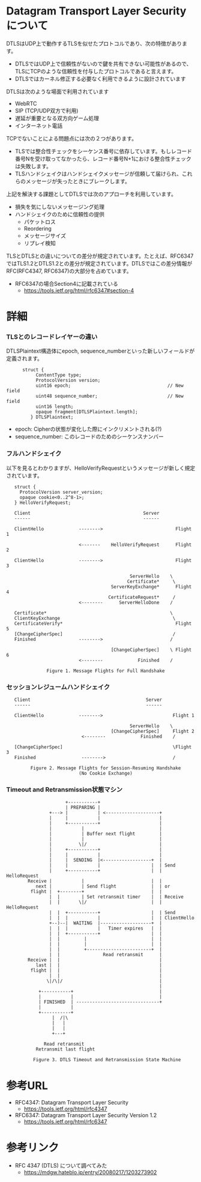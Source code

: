 # Datagram Transport Layer Securityについて

DTLSはUDP上で動作するTLSを似せたプロトコルであり、次の特徴があります。
- DTLSではUDP上で信頼性がないので鍵を共有できない可能性があるので、TLSにTCPのような信頼性を付与したプロトコルであると言えます。
- DTLSではカーネル修正する必要なく利用できるように設計されています

DTLSは次のような場面で利用されています
- WebRTC
- SIP (TCP/UDP双方で利用)
- 遅延が重要となる双方向ゲーム処理
- インターネット電話

TCPでないことによる問題点には次の２つがあります。
- TLSでは整合性チェックをシーケンス番号に依存しています。もしレコード番号Nを受け取ってなかったら、レコード番号N+1における整合性チェックは失敗します。
- TLSハンドシェイクはハンドシェイクメッセージが信頼して届けられ、これらのメッセージが失ったときにブレークします。

上記を解決する課題としてDTLSでは次のアプローチを利用しています。
- 損失を気にしないメッセージング処理
- ハンドシェイクのために信頼性の提供
  - パケットロス
  - Reordering
  - メッセージサイズ
  - リプレイ検知

TLSとDTLSとの違いについての差分が規定されています。たとえば、RFC6347ではTLS1.2とDTLS1.2との差分が規定されています。DTLSではこの差分情報がRFC(RFC4347, RFC6347)の大部分を占めています。
- RFC6347の場合Section4に記載されている
  - https://tools.ietf.org/html/rfc6347#section-4


# 詳細

### TLSとのレコードレイヤーの違い
DTLSPlaintext構造体にepoch, sequence_numberといった新しいフィールドが定義されます。
```
      struct {
           ContentType type;
           ProtocolVersion version;
           uint16 epoch;                                    // New field
           uint48 sequence_number;                          // New field
           uint16 length;
           opaque fragment[DTLSPlaintext.length];
         } DTLSPlaintext;
```
- epoch: Cipherの状態が変化した際にインクリメントされる(?)
- sequence_number: このレコードのためのシーケンスナンバー

### フルハンドシェイク
以下を見るとわかりますが、HelloVerifyRequestというメッセージが新しく規定されています。
```
   struct {
     ProtocolVersion server_version;
     opaque cookie<0..2^8-1>;
   } HelloVerifyRequest;
```

```
   Client                                          Server
   ------                                          ------

   ClientHello             -------->                           Flight 1

                           <-------    HelloVerifyRequest      Flight 2

   ClientHello             -------->                           Flight 3

                                              ServerHello    \
                                             Certificate*     \
                                       ServerKeyExchange*      Flight 4
                                      CertificateRequest*     /
                           <--------      ServerHelloDone    /

   Certificate*                                              \
   ClientKeyExchange                                          \
   CertificateVerify*                                          Flight 5
   [ChangeCipherSpec]                                         /
   Finished                -------->                         /

                                       [ChangeCipherSpec]    \ Flight 6
                           <--------             Finished    /

               Figure 1. Message Flights for Full Handshake
```


### セッションレジュームハンドシェイク
```
   Client                                           Server
   ------                                           ------

   ClientHello             -------->                          Flight 1

                                              ServerHello    \
                                       [ChangeCipherSpec]     Flight 2
                            <--------             Finished    /

   [ChangeCipherSpec]                                         \Flight 3
   Finished                 -------->                         /

         Figure 2. Message Flights for Session-Resuming Handshake
                           (No Cookie Exchange)
```

###  Timeout and Retransmission状態マシン

```
                      +-----------+
                      | PREPARING |
                +---> |           | <--------------------+
                |     |           |                      |
                |     +-----------+                      |
                |           |                            |
                |           | Buffer next flight         |
                |           |                            |
                |          \|/                           |
                |     +-----------+                      |
                |     |           |                      |
                |     |  SENDING  |<------------------+  |
                |     |           |                   |  | Send
                |     +-----------+                   |  | HelloRequest
        Receive |           |                         |  |
           next |           | Send flight             |  | or
         flight |  +--------+                         |  |
                |  |        | Set retransmit timer    |  | Receive
                |  |       \|/                        |  | HelloRequest
                |  |  +-----------+                   |  | Send
                |  |  |           |                   |  | ClientHello
                +--)--|  WAITING  |-------------------+  |
                |  |  |           |   Timer expires   |  |
                |  |  +-----------+                   |  |
                |  |         |                        |  |
                |  |         |                        |  |
                |  |         +------------------------+  |
                |  |                Read retransmit      |
        Receive |  |                                     |
           last |  |                                     |
         flight |  |                                     |
                |  |                                     |
               \|/\|/                                    |
                                                         |
            +-----------+                                |
            |           |                                |
            | FINISHED  | -------------------------------+
            |           |
            +-----------+
                 |  /|\
                 |   |
                 |   |
                 +---+

              Read retransmit
           Retransmit last flight

          Figure 3. DTLS Timeout and Retransmission State Machine
```


# 参考URL
- RFC4347: Datagram Transport Layer Security
  - https://tools.ietf.org/html/rfc4347
- RFC6347: Datagram Transport Layer Security Version 1.2
  - https://tools.ietf.org/html/rfc6347


# 参考リンク
- RFC 4347 (DTLS) について調べてみた
  - https://mdgw.hateblo.jp/entry/20080217/1203273902
